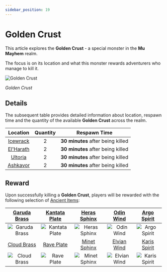 ```yaml
---
sidebar_position: 19
---
```


# Golden Crust

This article explores the **Golden Crust** - a special monster in the **Mu Mayhem** realm.

The focus is on its location and what this monster rewards adventurers who manage to kill it.

![Golden Crust](/img/monsters/special/golden/golden-crust.jpg)

_Golden Crust_

## Details

The subsequent table provides detailed information about location, respawn time and the quantity of the available **Golden Crust** across the realm.

|           Location           | Quantity |           Respawn Time            |
| :--------------------------: | :------: | :-------------------------------: |
|  [Icewrack](/maps/icewrack)  |    2     | **30 minutes** after being killed |
| [El'Harath](/maps/el-harath) |    2     | **30 minutes** after being killed |
|   [Ultoria](/maps/ultoria)   |    2     | **30 minutes** after being killed |
|  [Ashkavor](/maps/ashkavor)  |    2     | **30 minutes** after being killed |

## Reward

Upon successfully killing a **Golden Crust**, players will be rewarded with the following selection of [Ancient Items](/items/ancient-items):

| [Garuda Brass](/items/ancient-items/#ancient-sets) | [Kantata Plate](/items/ancient-items/#ancient-sets) | [Heras Sphinx](/items/ancient-items/#ancient-sets) |  [Odin Wind](/items/ancient-items/#ancient-sets)  | [Argo Spirit](/items/ancient-items/#ancient-sets)  |
| :------------------------------------------------: | :-------------------------------------------------: | :------------------------------------------------: | :-----------------------------------------------: | :------------------------------------------------: |
|  ![Garuda Brass](/img/items/armors/dk/brass.png)   |  ![Kantata Plate](/img/items/armors/dk/plate.png)   |  ![Heras Sphinx](/img/items/armors/dw/sphinx.png)  |    ![Odin Wind](/img/items/armors/fe/wind.png)    |  ![Argo Spirit](/img/items/armors/fe/spirit.png)   |
| [Cloud Brass](/items/ancient-items/#ancient-sets)  |  [Rave Plate](/items/ancient-items/#ancient-sets)   | [Minet Sphinx](/items/ancient-items/#ancient-sets) | [Elvian Wind](/items/ancient-items/#ancient-sets) | [Karis Spirit](/items/ancient-items/#ancient-sets) |
|   ![Cloud Brass](/img/items/armors/dk/brass.png)   |    ![Rave Plate](/img/items/armors/dk/plate.png)    |  ![Minet Sphinx](/img/items/armors/dw/sphinx.png)  |   ![Elvian Wind](/img/items/armors/fe/wind.png)   |  ![Karis Spirit](/img/items/armors/fe/spirit.png)  |
